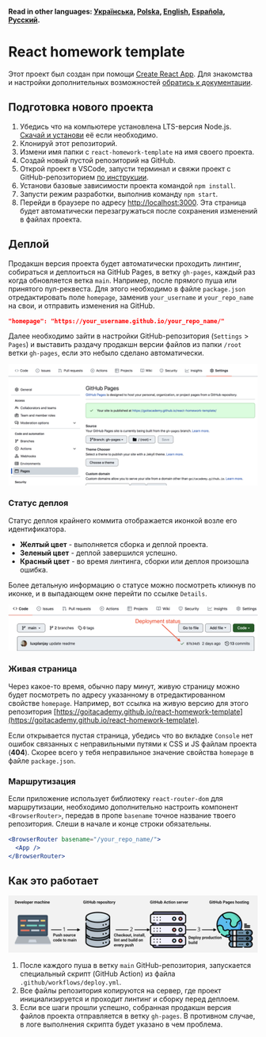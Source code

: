 **Read in other languages: [Українська](README.md), [Polska](README.pl.md), [English](README.en.md), [Española](README.es.md), [Русский](README.ru.md).**

# React homework template

Этот проект был создан при помощи [Create React App](https://github.com/facebook/create-react-app). Для знакомства и настройки дополнительных возможностей [обратись к документации](https://facebook.github.io/create-react-app/docs/getting-started).

## Подготовка нового проекта

1. Убедись что на компьютере установлена LTS-версия Node.js. [Скачай и установи](https://nodejs.org/en/) её если необходимо.
2. Клонируй этот репозиторий.
3. Измени имя папки с `react-homework-template` на имя своего проекта.
4. Создай новый пустой репозиторий на GitHub.
5. Открой проект в VSCode, запусти терминал и свяжи проект с GitHub-репозиторием [по инструкции](https://docs.github.com/en/get-started/getting-started-with-gitmanaging-remote-repositories#changing-a-remote-repositorys-url).
6. Установи базовые зависимости проекта командой `npm install`.
7. Запусти режим разработки, выполнив команду `npm start`.
8. Перейди в браузере по адресу [http://localhost:3000](http://localhost:3000). Эта страница будет автоматически перезагружаться после сохранения изменений в файлах проекта.

## Деплой

Продакшн версия проекта будет автоматически проходить линтинг, собираться и деплоиться на GitHub Pages, в ветку `gh-pages`, каждый раз когда обновляется ветка `main`. Например, после прямого пуша или принятого пул-реквеста. Для этого необходимо в файле `package.json` отредактировать поле `homepage`, заменив `your_username` и `your_repo_name` на свои, и отправить изменения на GitHub.

```json
"homepage": "https://your_username.github.io/your_repo_name/"
```

Далее необходимо зайти в настройки GitHub-репозитория (`Settings` > `Pages`) и выставить раздачу продакшн версии файлов из папки `/root` ветки `gh-pages`, если это небыло сделано автоматически.

![GitHub Pages settings](./assets/repo-settings.png)

### Статус деплоя

Статус деплоя крайнего коммита отображается иконкой возле его идентификатора.

- **Желтый цвет** - выполняется сборка и деплой проекта.
- **Зеленый цвет** - деплой завершился успешно.
- **Красный цвет** - во время линтинга, сборки или деплоя произошла ошибка.

Более детальную информацию о статусе можно посмотреть кликнув по иконке, и в выпадающем окне перейти по ссылке `Details`.

![Deployment status](./assets/status.png)

### Живая страница

Через какое-то время, обычно пару минут, живую страницу можно будет посмотреть по адресу указанному в отредактированном свойстве `homepage`. Например, вот ссылка на живую версию для этого репозитория [https://goitacademy.github.io/react-homework-template](https://goitacademy.github.io/react-homework-template).

Если открывается пустая страница, убедись что во вкладке `Console` нет ошибок связанных с неправильными путями к CSS и JS файлам проекта (**404**). Скорее всего у тебя неправильное значение свойства `homepage` в файле `package.json`.

### Маршрутизация

Если приложение использует библиотеку `react-router-dom` для маршрутизации, необходимо дополнительно настроить компонент `<BrowserRouter>`, передав в пропе `basename` точное название твоего репозитория. Слеши в начале и конце строки обязательны.

```jsx
<BrowserRouter basename="/your_repo_name/">
  <App />
</BrowserRouter>
```

## Как это работает

![How it works](./assets/how-it-works.png)

1. После каждого пуша в ветку `main` GitHub-репозитория, запускается специальный скрипт (GitHub Action) из файла `.github/workflows/deploy.yml`.
2. Все файлы репозитория копируются на сервер, где проект инициализируется и проходит линтинг и сборку перед деплоем.
3. Если все шаги прошли успешно, собранная продакшн версия файлов проекта отправляется в ветку `gh-pages`. В противном случае, в логе выполнения скрипта будет указано в чем проблема.
